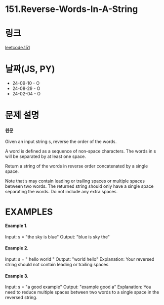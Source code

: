 # 151.Reverse-Words-In-A-String

# 링크

[leetcode.151](https://leetcode.com/problems/reverse-words-in-a-string/?envType=study-plan-v2&envId=leetcode-75)

# 날짜(JS, PY)

- 24-09-10 - O
- 24-08-29 - O
- 24-02-04 - O

# 문제 설명

#### 원문

Given an input string s, reverse the order of the words.

A word is defined as a sequence of non-space characters. The words in s will be separated by at least one space.

Return a string of the words in reverse order concatenated by a single space.

Note that s may contain leading or trailing spaces or multiple spaces between two words. The returned string should only have a single space separating the words. Do not include any extra spaces.

# EXAMPLES

#### Example 1.

Input: s = "the sky is blue"
Output: "blue is sky the"

#### Example 2.

Input: s = " hello world "
Output: "world hello"
Explanation: Your reversed string should not contain leading or trailing spaces.

#### Example 3.

Input: s = "a good example"
Output: "example good a"
Explanation: You need to reduce multiple spaces between two words to a single space in the reversed string.
